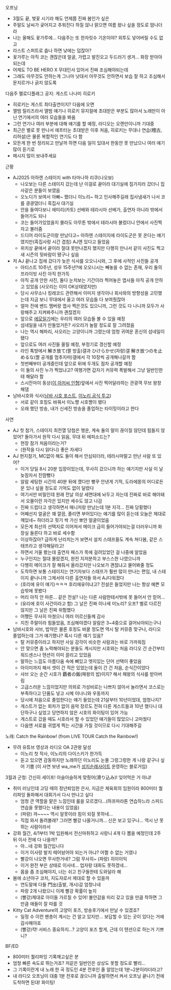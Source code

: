 오프닝

- 3월도 끝, 벚꽃 시기라 해도 언제쯤 진짜 봄인가 싶은
- 주말도 날씨가 궂어지고 추워진다 하질 않나 맑으면 여름 왔나 싶을 정도로 땀나더라
- 나는 올해도 꽃가루에... 다음주는 또 한자릿수 기온이야? 외투도 넣어버릴 수도 없고
- 라스트 스퍼트로 춥나 하면 낮에는 덥잖아?
- 꽃가루는 아직 코는 괜찮은데 얼굴, 가렵고 발진오고 두드러기 생겨... 화장 받아야되는데
- 어제도 TO BE HERO X 무대인사 있어서 진짜 조심해야되는데
- 그래도 아무것도 안하는게 그나마 낫대서 아무것도 안하면서 보습 잘 하고 조심해서 문지르거나 긁지 않도록

다음주 멜로디플래그 공지: 게스트 나나미 히로키
- 히로키는 게스트 최다출연이지? 다음에 오면
- 앨범 릴리즈라서 앨범 얘기나 히로키 뮤지컬에 초대받은 부분도 많아서 노래만이 아닌 연기에서의 여러 모습들을 봐옴
- 그런 연기나 여러 부분에 대해 얘기를 할 예정, 라디오는 오랜만이니까 기대중
- 최근은 별로 못 만나서 애프터눈 초대받은 이후 처음, 히로키는 무대나 연습(稽古, 리허설)은 물론 복합적인 연기도 다 함
- 모든게 한 번 정리되고 만날까 하면 다음 일이 있대서 한동안 못 만났으니 여러 얘기 많이 듣기로
- 메시지 많이 보내주세요

근황
- AJ2025 아하렌 스테이지 with 타마나하 리쿠(나오보)
  - 나오보는 다른 스테이지 갔는데 난 이걸로 끝이라 대기실에 짐가지러 갔더니 집사같은 분들이 보였음
  - 오노디가 보여서 아빠~ 했더니 이노리~ 하고 인사해주길래 집사냄새가 나서 코를 킁킁댔더니 흑집사 대기실
  - 안을 들여다보니 에미리(카토) 선배와 테라시마 선배가, 출연자 아니라 밖에서 들어가도 되나
  - 코는 들어가있었을지 몰라도 아무튼 밖에서 테라시마 불렀더니 안에서 사진찍자고 불러줌
  - 드디어 라이도군이랑 만났다고~ 아하렌 스테이지에 라이도군은 못 온다는 얘기였지만(흑집사랑 시간 겹침) AJ엔 있다고 들었음
  - 위치상 끝에서 끝이라 절대 못만나겠지 했지만 다행히 만나서 같이 사진도 찍고 새 시즌의 뒷바람이 됐구나 싶음
- 저 AJ 끝나고 집에 갔다가 늦은 식사를 오오니시와, 그 후에 사적인 사진들 공개
  - 아티스트 10주년, 성우 15주년?에 오오니시는 빼놓을 수 없는 존재, 우리 둘의 프라이빗 사진 아직 한가득
  - 아직 공개 안한 사진, 둘다 눈치보는 기간이라 찍어놓은 엽사들 아직 공개 안하고 있었음 (사오리는 이미 OK상태였지만)
  - 당시 사무소나 킹레코드 관련해서 이미지 생각이나 회사와의 방향성을 고민했는데 지금 보니 무대에서 울고 여러 모습들 다 보여줬잖아
  - 얼마 전에 밴드 멤버랑 엽사 찍은것도 있으니까, 그런 것도 다 나니까 모두가 사랑해주고 지켜봐주니까 괜찮겠지
  - 앞으로 [에모일기](https://www.instagram.com/p/DHiFK2Ezvz7/)에는 우리의 여러 모습들 볼 수 있을 예정
  - 섬네일을 내가 만들었거든? 사오리가 놀랄 정도로 잘 그려졌음
  - 나는 역시 해파리, 사오리는 고양이니까 그렸는데 엄청 귀여운 혼신의 섬네일이 됐다
  - 앞으로도 여러 사진들 올릴 예정, 부정기로 갱신할 예정
  - 라인 톡방에서 解き放て(짤 방출)갤과 ひけらかせ(자랑)갤 解き放つのを止めるな(짤 공개를 멈추지마)갤에서 각 10장씩 공개해나갈까 함
  - 첫번째부터 공개중인데 앞으로 뒤에 두개도 점차 공개할 예정
  - 이 둘의 사진 누가 찍었냐고? 여행가면 갑자기 커뮤력 폭발해서 그냥 일반인한테 해달라 함
  - 스시잔마이 동상([이 아저씨 인형](https://www.famitsu.com/article/202410/21725))앞에서 사진 찍어달라하는 관광객 무브 왕창 해댐
- 남바시호와 식사([남바 시호 포스트](https://x.com/nanba44/status/1903740716016439540), [이노리 공식 투고](https://www.instagram.com/p/DHmtcz8TSna))
  - 서로 같이 호칭도 바꿔서 이노쨩 시호쨩이 됐다
  - 오래 했던 방송, 내가 신세진 방송을 졸업하는 타이밍이라고 한다

사연
- AJ 첫 참가, 스테이지 최전열 당첨은 행운, 계속 둘의 말이 끊이질 않던데 힘들지 않았어? 돌아가서 원작 다시 읽음, 무대 뒤 에피소드는?
  - 현장 참가 처음이라는거?
  - (원작을 다시 읽다니) 좋은 자세다
- AJ 현지참가, MC없이 해도 둘이 해서 안심되더라, 테라시마말고 만난 사람 또 있어?
  - 이거 당일 8시 20분 입장이었는데, 무사히 갔으니까 하는 얘기지만 사실 이 날 늦잠자서 진땀뺐다
  - 알람 세팅한 시간의 40분 뒤에 깼다만 빵꾸 안낸게 기적, 도라에몽의 어디로든 문 있나 싶을 정도로 기억도 없이 달렸다
  - 여기서만 비밀인데 원래 전날 의상 세면대에 놔두고 자는데 진짜로 바로 해야돼서 오물이란 자각은 있지만 세수도 않고 나감
  - 진짜 드럽다고 생각하면서 매니저랑 만났는데 1분 지각... 진짜 당황했다
  - 어째선지 얼굴은 꽤 깔끔, 졸리면 부어있다는 얘기를 많이 듣는데 오늘은 제대로 깨있네~ 하더라고 핏기 싹 가신 뽀얀 얼굴이었음
  - 모든게 최선의 선택지로 이어져서 메이크 급히 들어가야되는걸 더러우니까 화장실 들른다 하고 바로 세수함
  - 이상하잖아? 급하게 난리치는거 보면서 설치 스태프들도 계속 쳐다봄, 같은 스태프라고 생각해달라고! 
  - 하면서 거울 봤는데 출연자 패스가 목에 걸려있었던 걸 나중에 알았음
  - 누구인지는 절대 몰랐겠지, 완전 지저분하고 부스스한 나였으니까
  - 다행히 메이크가 잘 해줘서 올라갔지만 나오보가 괜찮냐고 물어봐줄 정도
  - 도착하면 보통 스테이지는 연기자보다 스태프가 훨씬 많이 만나는 편임, 내 스테이지 끝나니까 그제서야 다른 출연자들 와서 AJ다워졌다
  - (호리에 유이 얘기)ㅋㅋㅋ 호리에유이냐고? 전설은 들었지만 나는 항상 예쁜 모습밖에 못봤다
  - 머리 아직 안 마른... 같은 전설? 나는 다른 사람한테서밖에 못 들어서 안 믿어... 
  - (유리에 호이 사건이라고 함) 그 날은 진짜 이나세 미노리? 오프? 별로 다르진 않지만 그 날은 진짜 위험했다
  - 어쨌든 무사히 마쳤으니 여러 어르신들께 감사
  - 지친 주말이라 힘들었음, 조심해야겠다 알람은 3~4중으로 걸어놔야되는구나
- 남바시호와 샤브, 밥약은 물론 호칭도 바꿀 정도면 역시 탈 커뮤증 맞구나, 라디오 졸업하는데 그거 얘기했나? 혹시 다른 얘기 있음?
  - 탈 커뮤증이라고 하지만 사실 감각이 비슷한 사람과는 바로 가까워짐
  - 안 맞으면 좀 노력해야되는 분들도 계시지만 시호와는 처음 라디오 간 순간부터 워드센스나 텐션이 이미 끌리고 있었음
  - 말하는 느낌도 아름다움 속에 뼈있고 엣지있는 단어 선택이 좋았음
  - 아이미까지 해서 셋이 간 적은 있었는데 둘이 간 건 처음, 순식간이었다
  - 샤브 오는 순간 시호가 覇者の飯(패왕의 밥)이지? 해서 패왕의 식사를 받아버림
  - 고급스러운 느낌이었지만 의외로 가성비로는 나쁘지 않아서 놀라면서 코스로는 부족하다고 단품도 넣고 시메 이나니와 우동까지
  - 당시에 처음으로 졸업한다는 얘기 들었는데 21살부터 10년이었대, 엄청나지?
  - 게스트가 없는 회차가 없이 음악 장르도 전혀 다른 게스트들과 10년 했다니 대단하구나 싶었고 당연하지 않은 시호의 화이팅이 있어 가능
  - 게스트로 갔을 때도 시호라서 할 수 있었던 얘기들이 많았으니 고마웠다
  - 다음엔 서로를 귀엽게 찍는 시간을 가질 것이므로 다시 기대해주길

노래: Catch the Rainbow! (from LIVE TOUR Catch the Rainbow!)
- 무려 유튜브 영상과 라디오 OA 2관왕 달성
  - 이노리 첫 작사, 이노리의 다이스키가 한가득
  - 듣고 있으면 감동하지만 노래하던 이노리도 눈물 그렁그렁한 게 나랑 같구나 싶어 기쁨
(이 사연 보낸 wa_me가 [성지순례사이트](https://inorisp.com) 운영하는 블로거임)

3월과 군청: 간신히 세이프! 아슬아슬하게 맞췄어(滑り込み)! 잊어먹은 거 아냐!
- 취미 러닝인데 고딩 때의 정년퇴임한 은사, 지금은 체육회의 임원이라 800미터 퀄리파잉 돌파해서 대회가서 다시 만나고 싶다
  - 엄청 큰 역할을 맡은 느낌인데 룰을 모르겠다...(하프마라톤 연습하느라 스피드 연습을 못했다는 내용이 있었음)
  - (파랑) 꺄~~~~ 역시 알못이라 힘이 되질 못하네...
  - 직접 와서 돌려볼래? 그러면 빨강 나올거니까... 신은 보고 있구나... 역시 난 못뛰는 사람이라서
- 강화 월간, 4/1부터 1박 입원해서 전신마취하고 사랑니 4개 다 뽑을 예정인데 2주 뒤 이사 전에 다 나을까?
  - 아...네 강화 월간입니다
  - 이거 이사랑 발치 떼어놨어야 되는거 아냐? 어쩔 수 없는 거였나
  - 빨강이 나오면 무사한거네? 그럼 무사히~ (파랑) 히이이익
  - 이거 완전 부은 상태로 이사네... 업자랑 대화도 못하겠네...
  - 몸을 좀 조심해야지, 너는 쉬고 친구들한테 도와달라 해
- 봄에 소년야구 코치, 지도자로서 제대로 할 수 있을까
  - 연도말에 다들 門出(출발, 개시)감 엄청나네
  - 파랑 2개 나왔으니 이제 빨강 확률이 높지
  - (빨강)제대로 아이들 가르칠 수 있어! 불안감을 미리 갖고 있을 만큼 착하면 그만큼 애들이 잘 따를 것
- Kitty Cat Adventure의 고양이 포즈, 방송후기에서 만날 수 있겠죠?
  - 일정 수 이런 팬층이 계시는 건 알고 있지만... 보답할 수 있는 곳이 있다는 거에 감사해야죠
  - (빨강)캭! 서비스 중요하지...? 고양이 포즈 할게, 근데 이 텐션으로 하는거 기쁘니?

BF/ED

- 800미터 퀄리파잉 기록깨고싶은 분
- 엄청 빠른 속도로 뛰는거죠? 저같은 일반인은 상상도 못할 정도로 빨리...
- 그 기록이란게 내 노래 한 곡 정도인 4분 전후인 줄 알았는데 1분~2분이라더라고?
- 내 라디오 오프닝이 대충 1분 전후로 끊으니까 출발하면서 켜서 오프닝 끝나기 전에 도착하면 된대! 화이팅!
